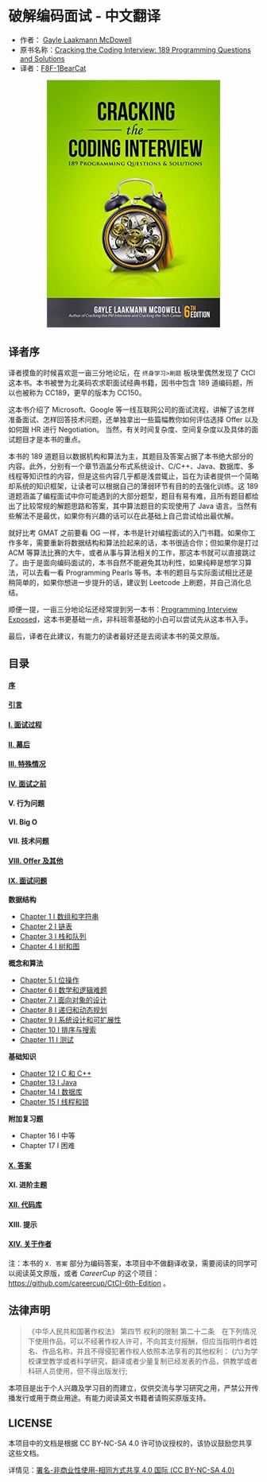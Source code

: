 # 破解编码面试 - 中文翻译 

- 作者： [Gayle Laakmann McDowell](http://www.gayle.com/contact/)
- 原书名称：[Cracking the Coding Interview: 189 Programming Questions and Solutions](https://www.amazon.com/Cracking-Coding-Interview-6th-Edition/dp/0984782850)
- 译者：[F8F-1BearCat](https://f8f-1bearcat.github.io/about/) 

<div align=center><img src="img/Cover.jpg"/></div>



## 译者序

译者摸鱼的时候喜欢逛一亩三分地论坛，在 `终身学习>刷题` 板块里偶然发现了 CtCI 这本书。本书被誉为北美码农求职面试经典书籍，因书中包含 189 道编码题，所以也被称为 CC189，更早的版本为 CC150。

这本书介绍了 Microsoft、Google 等一线互联网公司的面试流程，讲解了该怎样准备面试、怎样回答技术问题，还单独拿出一些篇幅教你如何评估选择 Offer 以及如何跟 HR 进行 Negotiation。 当然，有关时间复杂度、空间复杂度以及具体的面试题目才是本书的重点。

本书的 189 道题目以数据机构和算法为主，其题目及答案占据了本书绝大部分的内容。此外，分别有一个章节涵盖分布式系统设计、C/C++、Java、数据库、多线程等知识性的内容，但是这些内容几乎都是浅尝辄止，旨在为读者提供一个简略却系统的知识框架，让读者可以根据自己的薄弱环节有目的的去强化训练。这 189 道题涵盖了编程面试中你可能遇到的大部分题型，题目有易有难，且所有题目都给出了比较常规的解题思路和答案，其中算法题目的实现使用了 Java 语言。当然有些解法不是最优，如果你有兴趣的话可以在此基础上自己尝试给出最优解。

就好比考 GMAT 之前要看 OG 一样，本书是针对编程面试的入门书籍。如果你工作多年，需要重新将数据结构和算法捡起来的话，本书很适合你；但如果你是打过 ACM 等算法比赛的大牛，或者从事与算法相关的工作，那这本书就可以直接跳过了。由于是面向编码面试的，本书自然不能避免其功利性，如果纯粹是想学习算法，可以去看一看 Programming Pearls 等书。本书的题目与实际面试相比还是稍简单的，如果你想进一步提升的话，建议到 Leetcode 上刷题，并自己消化总结。

顺便一提，一亩三分地论坛还经常提到另一本书：[Programming Interview Exposed](https://www.amazon.com/Programming-Interviews-Exposed-Secrets-Landing/dp/1118261364/?&_encoding=UTF8&tag=1point3acres-20&linkCode=ur2&linkId=f4a9f284abef2e91bbc0bc39a9cc3967&camp=1789&creative=9325)，这本书更基础一点，非科班零基础的小白可以尝试先从这本书入手。

最后，译者在此建议，有能力的读者最好还是去阅读本书的英文原版。

## 目录

#### [序](Foreword.md)
#### [引言](Introduction.md)
#### [I. 面试过程](I.The_Interview_Process.md)
#### [II. 幕后](II.Behind_the_Scenes.md)
#### [III. 特殊情况](III.Special_Situations.md)
#### [IV. 面试之前](IV.Before_the_Interview.md)
#### V. 行为问题
#### VI. Big O
#### VII. 技术问题
#### [VIII. Offer 及其他](VIII.The_Offer_and_Beyond.md)
#### [IX. 面试问题](IX.Interview_Questions.md)

**数据结构**

- [Chapter 1 I 数组和字符串](Chapter_1_Arrays_and_Strings.md)
- [Chapter 2 I 链表](Chapter_2_Linked_Lists.md)
- [Chapter 3 I 栈和队列](Chapter_3_Stacks_and_Queues.md)
- [Chapter 4 I 树和图](Chapter_4_Trees_and_Graphs.md)

**概念和算法**

- [Chapter 5 I 位操作](Chapter_5_Bit_Manipulation.md)
- [Chapter 6 I 数学和逻辑难题](Chapter_6_Math_and_Logic_Puzzles.md)
- [Chapter 7 I 面向对象的设计](Chapter_7_Object-Oriented_Design.md)
- [Chapter 8 I 递归和动态规划](Chapter_8_Recursion_and_Dynamic_Programming.md)
- [Chapter 9 I 系统设计和可扩展性](Chapter_9_System_Design_and_Scalability.md)
- [Chapter 10 I 排序与搜索](Chapter_10_Sorting_and_Searching.md)
- [Chapter 11 I 测试](Chapter_11_Testing.md)

**基础知识**

- [Chapter 12 I C 和 C++](Chapter_12_C_and_C++.md)
- [Chapter 13 I Java](Chapter_13_Java.md)
- [Chapter 14 I 数据库](Chapter_14_Databases.md)
- [Chapter 15 I 线程和锁](Chapter_15_Threads_and_Locks.md)

**附加复习题**

- Chapter 16 I 中等
- Chapter 17 I 困难

#### [X. 答案](https://github.com/careercup/CtCI-6th-Edition)
#### XI. 进阶主题
#### [XII. 代码库](XII.Code_Library.md)
#### XIII. 提示
#### [XIV. 关于作者](XIV.About_the_Author.md)

注：本书的 `X. 答案` 部分为编码答案，本项目中不做翻译收录，需要阅读的同学可以阅读英文原版，或者 *CareerCup* 的这个项目：https://github.com/careercup/CtCI-6th-Edition 。

## 法律声明

> 《中华人民共和国著作权法》
> 第四节 权利的限制
> 第二十二条　在下列情况下使用作品，可以不经著作权人许可，不向其支付报酬，但应当指明作者姓名、作品名称，并且不得侵犯著作权人依照本法享有的其他权利：
> (六)为学校课堂教学或者科学研究，翻译或者少量复制已经发表的作品，供教学或者科研人员使用，但不得出版发行;

本项目是出于个人兴趣及学习目的而建立，仅供交流与学习研究之用，严禁公开传播发行或用于商业用途。有能力阅读英文书籍者请购买原版支持。

## LICENSE

本项目中的文档是根据 CC BY-NC-SA 4.0 许可协议授权的，该协议鼓励您共享这些文档。

详情见：[署名-非商业性使用-相同方式共享 4.0 国际  (CC BY-NC-SA 4.0)](https://creativecommons.org/licenses/by-nc-sa/4.0/deed.zh)
